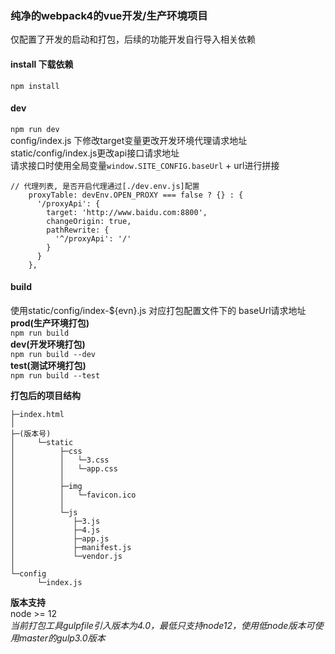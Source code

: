 ### 纯净的webpack4的vue开发/生产环境项目  
仅配置了开发的启动和打包，后续的功能开发自行导入相关依赖    

#### install 下载依赖  
`npm install`  

#### dev  
`npm run dev`  
config/index.js 下修改target变量更改开发环境代理请求地址  
static/config/index.js更改api接口请求地址  
请求接口时使用全局变量`window.SITE_CONFIG.baseUrl` + url进行拼接  

```  
// 代理列表, 是否开启代理通过[./dev.env.js]配置
    proxyTable: devEnv.OPEN_PROXY === false ? {} : {
      '/proxyApi': {
        target: 'http://www.baidu.com:8800',
        changeOrigin: true,
        pathRewrite: {
          '^/proxyApi': '/'
        }
      }
    },
```  

#### build  
使用static/config/index-${evn}.js 对应打包配置文件下的 baseUrl请求地址  
**prod(生产环境打包)**  
`npm run build`  
**dev(开发环境打包)**  
`npm run build --dev`  
**test(测试环境打包)**  
`npm run build --test`  

**打包后的项目结构**  
```  
├─index.html  
│  
├─(版本号)  
│     └─static  
│          ├─css  
│          │   └─3.css  
│          │   └─app.css  
│          │      
│          ├─img  
│          │   └─favicon.ico  
│          │      
│          └─js  
│             ├─3.js  
│             ├─4.js  
│             ├─app.js  
│             ├─manifest.js  
│             └─vendor.js  
│              
└─config  
      └─index.js  
```  
**版本支持**  
node >= 12  
*当前打包工具gulpfile引入版本为4.0，最低只支持node12，使用低node版本可使用master的gulp3.0版本*
